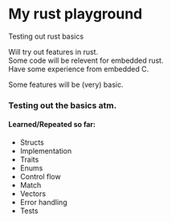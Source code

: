 # My rust playground
Testing out rust basics<br />

Will try out features in rust.<br />
Some code will be relevent for embedded rust.<br />
Have some experience from embedded C. <br />

Some features will be (very) basic.

### Testing out the basics atm.
#### Learned/Repeated so far:	  
<ul>
  <li>Structs</li>
  <li>Implementation</li>
  <li>Traits</li>
  <li>Enums</li>
  <li>Control flow</li>
  <li>Match</li>
  <li>Vectors</li>
  <li>Error handling</li>
  <li>Tests</li>
</ul>
